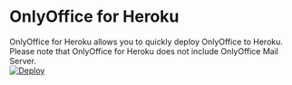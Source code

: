# OnlyOffice for Heroku
OnlyOffice for Heroku allows you to quickly deploy OnlyOffice to Heroku. Please note that OnlyOffice for Heroku does not include OnlyOffice Mail Server.
<br/>[![Deploy](https://www.herokucdn.com/deploy/button.svg)](https://heroku.com/deploy?template=https://github.com/cedkim/onlyoffice-heroku/tree/master)